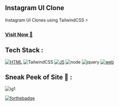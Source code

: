 ## Instagram UI Clone
Instagram UI Clones using TailwindCSS ⚡

### <a href="https://instagramwebui.netlify.app" target="_blank">**Visit Now 🚀**</a>

## Tech Stack :
[![HTML](https://img.shields.io/badge/html5%20-%23E34F26.svg?&style=for-the-badge&logo=html5&logoColor=white)](https://github.com/jigar-sable/Web-UI-Clones/search?l=html)
![TailwindCSS](https://img.shields.io/badge/Tailwind_CSS-38B2AC?style=for-the-badge&logo=tailwind-css&logoColor=white)
[![JS](https://img.shields.io/badge/javascript%20-%23323330.svg?&style=for-the-badge&logo=javascript&logoColor=%23F7DF1E)](https://github.com/jigar-sable/Web-UI-Clones/search?l=javascript)
![node](https://img.shields.io/badge/Node.js-43853D?style=for-the-badge&logo=node.js&logoColor=white)
![jquery](https://img.shields.io/badge/jquery-%230769AD.svg?style=for-the-badge&logo=jquery&logoColor=white)
[![web](https://img.shields.io/badge/Netlify-00C7B7?style=for-the-badge&logo=netlify&logoColor=white)](https://instagramwebui.netlify.app)

## Sneak Peek of Site 🙈 :
![ig1](https://user-images.githubusercontent.com/64949957/130317404-eecb0e02-6a60-494b-b328-6a9b7831ae59.png)

[![forthebadge](https://forthebadge.com/images/badges/built-with-love.svg)](https://forthebadge.com)


